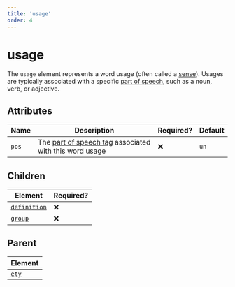 ```yaml
---
title: 'usage'
order: 4
---
```


# usage

The `usage` element represents a word usage (often called a [sense](https://en.wikipedia.org/wiki/Word_sense)). Usages are typically associated with a specific [part of speech](https://en.wikipedia.org/wiki/Part_of_speech), such as a noun, verb, or adjective.

## Attributes

| Name  | Description                                                                | Required? | Default |
| ----- | -------------------------------------------------------------------------- | --------- | ------- |
| `pos` | The [part of speech tag](../reference/pos) associated with this word usage | ❌         | `un`    |

## Children

| Element                      | Required? |
| ---------------------------- | --------- |
| [`definition`](./definition) | ❌         |
| [`group`](./group)           | ❌         |

## Parent

| Element        |
| -------------- |
| [`ety`](./ety) |
